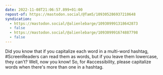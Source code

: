 ```yaml
---
date: 2022-11-08T21:06:57.899+01:00
repost-of: https://mastodon.social/@Tam5/109305286937210648
syndication:
  - https://mastodon.social/@alienlebarge/109309991318642873
  - false
  - https://mastodon.social/@alienlebarge/109309991674887798
  - false
---
```

Did you know that if you capitalize each word in a multi-word hashtag, #ScreenReaders can read them as words, but if you leave them lowercase, they can't?  Well, now you know! So,  for #accessibility, please capitalize words when there's more than one in a hashtag.
